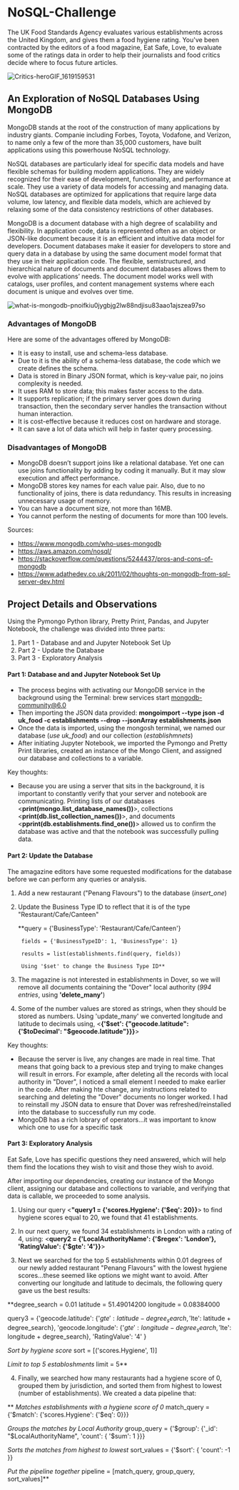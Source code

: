 # NoSQL-Challenge
The UK Food Standards Agency evaluates various establishments across the United Kingdom, and gives them a food hygiene rating. You've been contracted by the editors of a food magazine, Eat Safe, Love, to evaluate some of the ratings data in order to help their journalists and food critics decide where to focus future articles.

![Critics-heroGIF_1619159531](https://user-images.githubusercontent.com/115101031/214083673-5d492180-345c-433b-9feb-aec0638dbdba.gif)

## An Exploration of NoSQL Databases Using MongoDB

MongoDB stands at the root of the construction of many applications by industry giants.  Companie including Forbes, Toyota, Vodafone, and Verizon, to name only a few of the more than 35,000 customers, have built applications using this powerhouse NoSQL technology.

NoSQL databases are particularly ideal for specific data models and have flexible schemas for building modern applications. They are widely recognized for their ease of development, functionality, and performance at scale. They use a variety of data models for accessing and managing data. NoSQL databases are optimized for applications that require large data volume, low latency, and flexible data models, which are achieved by relaxing some of the data consistency restrictions of other databases.

MongoDB is a document database with a high degree of scalability and flexibility.  In application code, data is represented often as an object or JSON-like document because it is an efficient and intuitive data model for developers. Document databases make it easier for developers to store and query data in a database by using the same document model format that they use in their application code. The flexible, semistructured, and hierarchical nature of documents and document databases allows them to evolve with applications’ needs. The document model works well with catalogs, user profiles, and content management systems where each document is unique and evolves over time. 

![what-is-mongodb-pnoifkiu0jygbjg2lw88ndjisu83aao1ajszea97so](https://user-images.githubusercontent.com/115101031/214097830-5b2d634a-cc35-4057-b05d-a151b5163a73.png)

### Advantages of MongoDB
Here are some of the advantages offered by MongoDB:
* It is easy to install, use and schema-less database.
* Due to it is the ability of a schema-less database, the code which we create defines the schema.
* Data is stored in Binary JSON format, which is key-value pair, no joins complexity is needed.
* It uses RAM to store data; this makes faster access to the data.
* It supports replication; if the primary server goes down during transaction, then the secondary server handles the transaction without human interaction.
* It is cost-effective because it reduces cost on hardware and storage.
* It can save a lot of data which will help in faster query processing.

### Disadvantages of MongoDB
* MongoDB doesn’t support joins like a relational database. Yet one can use joins functionality by adding by coding it manually. But it may slow execution and affect performance.
* MongoDB stores key names for each value pair. Also, due to no functionality of joins, there is data redundancy. This results in increasing unnecessary usage of memory.
* You can have a document size, not more than 16MB.
* You cannot perform the nesting of documents for more than 100 levels.


Sources:
* https://www.mongodb.com/who-uses-mongodb
* https://aws.amazon.com/nosql/
* https://stackoverflow.com/questions/5244437/pros-and-cons-of-mongodb
* https://www.adathedev.co.uk/2011/02/thoughts-on-mongodb-from-sql-server-dev.html


## Project Details and Observations
Using the Pymongo Python library, Pretty Print, Pandas, and Jupyter Notebook, the challenge was divided into three parts:
1) Part 1 - Database and and Jupyter Notebook Set Up
2) Part 2 - Update the Database
3) Part 3 - Exploratory Analysis

#### Part 1: Database and and Jupyter Notebook Set Up
* The process begins with activating our MongoDB service in the background using the Terminal: brew services start mongodb-community@6.0
* Then importing the JSON data provided: **mongoimport --type json -d uk_food -c establishments --drop --jsonArray establishments.json**
* Once the data is imported, using the mongosh terminal, we named our database (*use uk_food*) and our collection (*establishmnets*)
* After initiating Jupyter Notebook, we imported the Pymongo and Pretty Print libraries, created an instance of the Mongo Client, and assigned our database and collections to a variable.

Key thoughts:
* Because you are using a server that sits in the background, it is important to constantly verify that your server and notebook are communicating.  Printing lists of our databases <**print(mongo.list_database_names())**>, collections <**print(db.list_collection_names())**>, and documents <**pprint(db.establishments.find_one())**> allowed us to confirm the database was active and that the notebook was successfully pulling data.

#### Part 2: Update the Database
The amagazine editors have some requested modifications for the database before we can perform any queries or analysis.
1. Add a new restaurant ("Penang Flavours") to the database (*insert_one*)
2. Update the Business Type ID to reflect that it is of the type "Restaurant/Cafe/Canteen"
 
      **query = {'BusinessType': 'Restaurant/Cafe/Canteen'}
      
        fields = {'BusinessTypeID': 1, 'BusinessType': 1}
      
        results = list(establishments.find(query, fields))
        
        Using '$set' to change the Business Type ID**
        
3. The magazine is not interested in establishments in Dover, so we will remove all documents containing the "Dover" local authority (*994 entries*, using **'delete_many'**)
4. Some of the number values are stored as strings, when they should be stored as numbers.  Using 'update_many' we converted longitude and latitude to decimals using, <**{'$set': {"geocode.latitude": {'$toDecimal': "$geocode.latitude"}}}**>

Key thoughts:
* Because the server is live, any changes are made in real time.  That means that going back to a previous step and trying to make changes will result in errors.  For example, after deleting all the records with local authority in "Dover", I noticed a small element I needed to make earlier in the code.  After making hte change, any instructions related to searching and deleting the "Dover" documents no longer worked.  I had to reinstall my JSON data to ensure that Dover was refreshed/reinstalled into the database to successfully run my code.
* MongoDB has a rich lobrary of operators...it was important to know which one to use for a specific task 

#### Part 3: Exploratory Analysis
Eat Safe, Love has specific questions they need answered, which will help them find the locations they wish to visit and those they wish to avoid.

After importing our dependencies, creating our instance of the Mongo client, assigning our database and collections to variable, and verifying that data is callable, we proceeded to some analysis.
1. Using our query <**"query1 = {'scores.Hygiene': {'$eq': 20}}**> to find hygiene scores equal to 20, we found that 41 establishments.
2. In our next query, we found 34 establishments in London with a rating of 4, using: 
                 <**query2 = {'LocalAuthorityName': {'$regex': 'London'}, 'RatingValue': {'$gte': '4'}}**>
                 
3. Next we searched for the top 5 establishments within 0.01 degrees of our newly added restaurant "Penang Flavours" with the lowest hygiene scores...these seemed like options we might want to avoid.  After converting our longitude and latitude to decimals, the following query gave us the best results:

**degree_search = 0.01
latitude = 51.49014200
longitude = 0.08384000

query3 = {'geocode.latitude': {'$gte': latitude - degree_search, '$lte': latitude + degree_search}, 
         'geocode.longitude': {'$gte': longitude - degree_search, '$lte': longitude + degree_search},
         'RatingValue': '4'
        }

*Sort by hygiene score*
sort = [('scores.Hygiene', 1)]

*Limit to top 5 establoshments*
limit = 5**

4. Finally, we searched how many restaurants had a hygiene score of 0, grouped them by jurisdiction, and sorted them from highest to lowest (number of establishments).  We created a data pipeline that:

** *Matches establishments with a hygiene score of 0*
match_query = {'$match': {'scores.Hygiene': {'$eq': 0}}}

*Groups the matches by Local Authority*
group_query = {'$group': {'_id': "$LocalAuthorityName", 'count': { '$sum': 1 }}}

*Sorts the matches from highest to lowest*
sort_values = {'$sort': { 'count': -1 }}

*Put the pipeline together*
pipeline = [match_query, group_query, sort_values]**
                 






